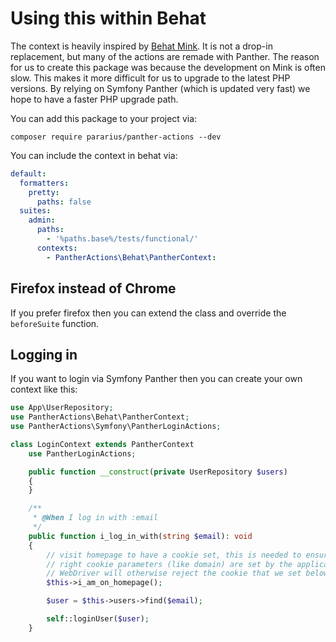 # Using this within Behat

The context is heavily inspired by [Behat Mink](http://mink.behat.org/en/latest/). It is not a drop-in replacement, but many of the actions are remade with Panther. The reason for us to create this package was because the development on Mink is often slow. This makes it more difficult for us to upgrade to the latest PHP versions. By relying on Symfony Panther (which is updated very fast) we hope to have a faster PHP upgrade path.

You can add this package to your project via:
```shell
composer require pararius/panther-actions --dev
```

You can include the context in behat via:
```yaml
default:
  formatters:
    pretty:
      paths: false
  suites:
    admin:
      paths:
        - '%paths.base%/tests/functional/'
      contexts:
        - PantherActions\Behat\PantherContext:
```

## Firefox instead of Chrome
If you prefer firefox then you can extend the class and override the `beforeSuite` function.


## Logging in
If you want to login via Symfony Panther then you can create your own context like this:

```php
use App\UserRepository;
use PantherActions\Behat\PantherContext;
use PantherActions\Symfony\PantherLoginActions;

class LoginContext extends PantherContext
    use PantherLoginActions;

    public function __construct(private UserRepository $users)
    {
    }

    /**
     * @When I log in with :email
     */
    public function i_log_in_with(string $email): void
    {
        // visit homepage to have a cookie set, this is needed to ensure the
        // right cookie parameters (like domain) are set by the application.
        // WebDriver will otherwise reject the cookie that we set below.
        $this->i_am_on_homepage();

        $user = $this->users->find($email);

        self::loginUser($user);
    }
```
